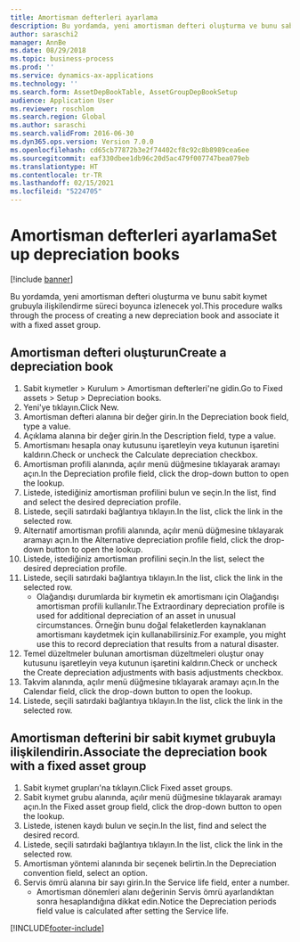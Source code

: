```yaml
---
title: Amortisman defterleri ayarlama
description: Bu yordamda, yeni amortisman defteri oluşturma ve bunu sabit kıymet grubuyla ilişkilendirme süreci boyunca izlenecek yol.
author: saraschi2
manager: AnnBe
ms.date: 08/29/2018
ms.topic: business-process
ms.prod: ''
ms.service: dynamics-ax-applications
ms.technology: ''
ms.search.form: AssetDepBookTable, AssetGroupDepBookSetup
audience: Application User
ms.reviewer: roschlom
ms.search.region: Global
ms.author: saraschi
ms.search.validFrom: 2016-06-30
ms.dyn365.ops.version: Version 7.0.0
ms.openlocfilehash: cd65cb77872b3e2f74402cf8c92c8b8989cea6ee
ms.sourcegitcommit: eaf330dbee1db96c20d5ac479f007747bea079eb
ms.translationtype: HT
ms.contentlocale: tr-TR
ms.lasthandoff: 02/15/2021
ms.locfileid: "5224705"
---
```

# <a name="set-up-depreciation-books"></a><span data-ttu-id="8c8de-103">Amortisman defterleri ayarlama</span><span class="sxs-lookup"><span data-stu-id="8c8de-103">Set up depreciation books</span></span> 

[!include [banner](../../includes/banner.md)]

<span data-ttu-id="8c8de-104">Bu yordamda, yeni amortisman defteri oluşturma ve bunu sabit kıymet grubuyla ilişkilendirme süreci boyunca izlenecek yol.</span><span class="sxs-lookup"><span data-stu-id="8c8de-104">This procedure walks through the process of creating a new depreciation book and associate it with a fixed asset group.</span></span> 

## <a name="create-a-depreciation-book"></a><span data-ttu-id="8c8de-105">Amortisman defteri oluşturun</span><span class="sxs-lookup"><span data-stu-id="8c8de-105">Create a depreciation book</span></span>
1. <span data-ttu-id="8c8de-106">Sabit kıymetler > Kurulum > Amortisman defterleri'ne gidin.</span><span class="sxs-lookup"><span data-stu-id="8c8de-106">Go to Fixed assets > Setup > Depreciation books.</span></span>
2. <span data-ttu-id="8c8de-107">Yeni'ye tıklayın.</span><span class="sxs-lookup"><span data-stu-id="8c8de-107">Click New.</span></span>
3. <span data-ttu-id="8c8de-108">Amortisman defteri alanına bir değer girin.</span><span class="sxs-lookup"><span data-stu-id="8c8de-108">In the Depreciation book field, type a value.</span></span>
4. <span data-ttu-id="8c8de-109">Açıklama alanına bir değer girin.</span><span class="sxs-lookup"><span data-stu-id="8c8de-109">In the Description field, type a value.</span></span>
5. <span data-ttu-id="8c8de-110">Amortismanı hesapla onay kutusunu işaretleyin veya kutunun işaretini kaldırın.</span><span class="sxs-lookup"><span data-stu-id="8c8de-110">Check or uncheck the Calculate depreciation checkbox.</span></span>
6. <span data-ttu-id="8c8de-111">Amortisman profili alanında, açılır menü düğmesine tıklayarak aramayı açın.</span><span class="sxs-lookup"><span data-stu-id="8c8de-111">In the Depreciation profile field, click the drop-down button to open the lookup.</span></span>
7. <span data-ttu-id="8c8de-112">Listede, istediğiniz amortisman profilini bulun ve seçin.</span><span class="sxs-lookup"><span data-stu-id="8c8de-112">In the list, find and select the desired depreciation profile.</span></span>
8. <span data-ttu-id="8c8de-113">Listede, seçili satırdaki bağlantıya tıklayın.</span><span class="sxs-lookup"><span data-stu-id="8c8de-113">In the list, click the link in the selected row.</span></span>
9. <span data-ttu-id="8c8de-114">Alternatif amortisman profili alanında, açılır menü düğmesine tıklayarak aramayı açın.</span><span class="sxs-lookup"><span data-stu-id="8c8de-114">In the Alternative depreciation profile field, click the drop-down button to open the lookup.</span></span>
10. <span data-ttu-id="8c8de-115">Listede, istediğiniz amortisman profilini seçin.</span><span class="sxs-lookup"><span data-stu-id="8c8de-115">In the list, select the desired depreciation profile.</span></span>
11. <span data-ttu-id="8c8de-116">Listede, seçili satırdaki bağlantıya tıklayın.</span><span class="sxs-lookup"><span data-stu-id="8c8de-116">In the list, click the link in the selected row.</span></span>
    * <span data-ttu-id="8c8de-117">Olağandışı durumlarda bir kıymetin ek amortismanı için Olağandışı amortisman profili kullanılır.</span><span class="sxs-lookup"><span data-stu-id="8c8de-117">The Extraordinary depreciation profile is used for additional depreciation of an asset in unusual circumstances.</span></span> <span data-ttu-id="8c8de-118">Örneğin bunu doğal felaketlerden kaynaklanan amortismanı kaydetmek için kullanabilirsiniz.</span><span class="sxs-lookup"><span data-stu-id="8c8de-118">For example, you might use this to record depreciation that results from a natural disaster.</span></span>  
12. <span data-ttu-id="8c8de-119">Temel düzeltmeler bulunan amortisman düzeltmeleri oluştur onay kutusunu işaretleyin veya kutunun işaretini kaldırın.</span><span class="sxs-lookup"><span data-stu-id="8c8de-119">Check or uncheck the Create depreciation adjustments with basis adjustments checkbox.</span></span>
13. <span data-ttu-id="8c8de-120">Takvim alanında, açılır menü düğmesine tıklayarak aramayı açın.</span><span class="sxs-lookup"><span data-stu-id="8c8de-120">In the Calendar field, click the drop-down button to open the lookup.</span></span>
14. <span data-ttu-id="8c8de-121">Listede, seçili satırdaki bağlantıya tıklayın.</span><span class="sxs-lookup"><span data-stu-id="8c8de-121">In the list, click the link in the selected row.</span></span>

## <a name="associate-the-depreciation-book-with-a-fixed-asset-group"></a><span data-ttu-id="8c8de-122">Amortisman defterini bir sabit kıymet grubuyla ilişkilendirin.</span><span class="sxs-lookup"><span data-stu-id="8c8de-122">Associate the depreciation book with a fixed asset group</span></span>
1. <span data-ttu-id="8c8de-123">Sabit kıymet grupları'na tıklayın.</span><span class="sxs-lookup"><span data-stu-id="8c8de-123">Click Fixed asset groups.</span></span>
2. <span data-ttu-id="8c8de-124">Sabit kıymet grubu alanında, açılır menü düğmesine tıklayarak aramayı açın.</span><span class="sxs-lookup"><span data-stu-id="8c8de-124">In the Fixed asset group field, click the drop-down button to open the lookup.</span></span>
3. <span data-ttu-id="8c8de-125">Listede, istenen kaydı bulun ve seçin.</span><span class="sxs-lookup"><span data-stu-id="8c8de-125">In the list, find and select the desired record.</span></span>
4. <span data-ttu-id="8c8de-126">Listede, seçili satırdaki bağlantıya tıklayın.</span><span class="sxs-lookup"><span data-stu-id="8c8de-126">In the list, click the link in the selected row.</span></span>
5. <span data-ttu-id="8c8de-127">Amortisman yöntemi alanında bir seçenek belirtin.</span><span class="sxs-lookup"><span data-stu-id="8c8de-127">In the Depreciation convention field, select an option.</span></span>
6. <span data-ttu-id="8c8de-128">Servis ömrü alanına bir sayı girin.</span><span class="sxs-lookup"><span data-stu-id="8c8de-128">In the Service life field, enter a number.</span></span>
    * <span data-ttu-id="8c8de-129">Amortisman dönemleri alanı değerinin Servis ömrü ayarlandıktan sonra hesaplandığına dikkat edin.</span><span class="sxs-lookup"><span data-stu-id="8c8de-129">Notice the Depreciation periods field value is calculated after setting the Service life.</span></span>  



[!INCLUDE[footer-include](../../../includes/footer-banner.md)]